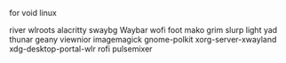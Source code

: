 for void linux


river wlroots alacritty swaybg Waybar wofi foot mako grim slurp light yad thunar geany viewnior imagemagick gnome-polkit xorg-server-xwayland xdg-desktop-portal-wlr rofi pulsemixer
